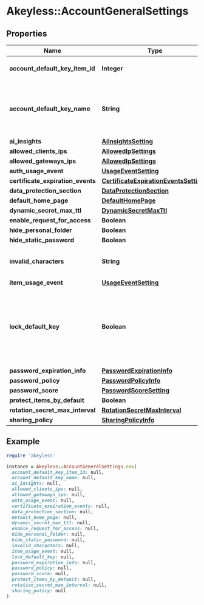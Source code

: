 # Akeyless::AccountGeneralSettings

## Properties

| Name | Type | Description | Notes |
| ---- | ---- | ----------- | ----- |
| **account_default_key_item_id** | **Integer** | AccountDefaultKeyItemID is the item ID of the DFC key item configured as the default protection key | [optional] |
| **account_default_key_name** | **String** | AccountDefaultKeyName is the name of the DFC key item configured as the default key This is here simply for the response to include the item name in addition to the display ID so the client can properly show this to the user. It will not be saved to the DB, only the AccountDefaultKeyItemID will. | [optional] |
| **ai_insights** | [**AiInsightsSetting**](AiInsightsSetting.md) |  | [optional] |
| **allowed_clients_ips** | [**AllowedIpSettings**](AllowedIpSettings.md) |  | [optional] |
| **allowed_gateways_ips** | [**AllowedIpSettings**](AllowedIpSettings.md) |  | [optional] |
| **auth_usage_event** | [**UsageEventSetting**](UsageEventSetting.md) |  | [optional] |
| **certificate_expiration_events** | [**CertificateExpirationEventsSettings**](CertificateExpirationEventsSettings.md) |  | [optional] |
| **data_protection_section** | [**DataProtectionSection**](DataProtectionSection.md) |  | [optional] |
| **default_home_page** | [**DefaultHomePage**](DefaultHomePage.md) |  | [optional] |
| **dynamic_secret_max_ttl** | [**DynamicSecretMaxTtl**](DynamicSecretMaxTtl.md) |  | [optional] |
| **enable_request_for_access** | **Boolean** |  | [optional] |
| **hide_personal_folder** | **Boolean** |  | [optional] |
| **hide_static_password** | **Boolean** |  | [optional] |
| **invalid_characters** | **String** | InvalidCharacters is the invalid characters for items/targets/roles/auths/notifier_forwarder naming convention | [optional] |
| **item_usage_event** | [**UsageEventSetting**](UsageEventSetting.md) |  | [optional] |
| **lock_default_key** | **Boolean** | LockDefaultKey determines whether the configured default key can be updated by end-users on a per-request basis true - all requests use the configured default key false - every request can determine its protection key (default) nil - change nothing (every request can determine its protection key (default)) This parameter is only relevant if AccountDefaultKeyItemID is not empty | [optional] |
| **password_expiration_info** | [**PasswordExpirationInfo**](PasswordExpirationInfo.md) |  | [optional] |
| **password_policy** | [**PasswordPolicyInfo**](PasswordPolicyInfo.md) |  | [optional] |
| **password_score** | [**PasswordScoreSetting**](PasswordScoreSetting.md) |  | [optional] |
| **protect_items_by_default** | **Boolean** |  | [optional] |
| **rotation_secret_max_interval** | [**RotationSecretMaxInterval**](RotationSecretMaxInterval.md) |  | [optional] |
| **sharing_policy** | [**SharingPolicyInfo**](SharingPolicyInfo.md) |  | [optional] |

## Example

```ruby
require 'akeyless'

instance = Akeyless::AccountGeneralSettings.new(
  account_default_key_item_id: null,
  account_default_key_name: null,
  ai_insights: null,
  allowed_clients_ips: null,
  allowed_gateways_ips: null,
  auth_usage_event: null,
  certificate_expiration_events: null,
  data_protection_section: null,
  default_home_page: null,
  dynamic_secret_max_ttl: null,
  enable_request_for_access: null,
  hide_personal_folder: null,
  hide_static_password: null,
  invalid_characters: null,
  item_usage_event: null,
  lock_default_key: null,
  password_expiration_info: null,
  password_policy: null,
  password_score: null,
  protect_items_by_default: null,
  rotation_secret_max_interval: null,
  sharing_policy: null
)
```

